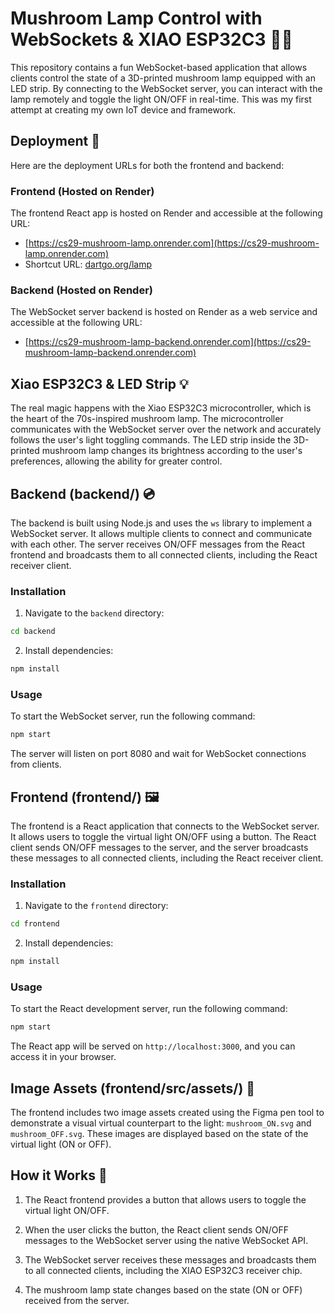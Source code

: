 # Mushroom Lamp Control with WebSockets & XIAO ESP32C3 🍄🌟

This repository contains a fun WebSocket-based application that allows clients control the state of a 3D-printed mushroom lamp equipped with an LED strip. By connecting to the WebSocket server, you can interact with the lamp remotely and toggle the light ON/OFF in real-time. This was my first attempt at creating my own IoT device and framework.


## Deployment 🚀

Here are the deployment URLs for both the frontend and backend:

### Frontend (Hosted on Render)

The frontend React app is hosted on Render and accessible at the following URL:
- [https://cs29-mushroom-lamp.onrender.com](https://cs29-mushroom-lamp.onrender.com)
- Shortcut URL: [dartgo.org/lamp](https://dartgo.org/lamp)

### Backend (Hosted on Render)

The WebSocket server backend is hosted on Render as a web service and accessible at the following URL:
- [https://cs29-mushroom-lamp-backend.onrender.com](https://cs29-mushroom-lamp-backend.onrender.com)


## Xiao ESP32C3 & LED Strip 💡

The real magic happens with the Xiao ESP32C3 microcontroller, which is the heart of the 70s-inspired mushroom lamp. The microcontroller communicates with the WebSocket server over the network and accurately follows the user's light toggling commands. The LED strip inside the 3D-printed mushroom lamp changes its brightness according to the user's preferences, allowing the ability for greater control.

## Backend (backend/) 💿

The backend is built using Node.js and uses the `ws` library to implement a WebSocket server. It allows multiple clients to connect and communicate with each other. The server receives ON/OFF messages from the React frontend and broadcasts them to all connected clients, including the React receiver client.

### Installation

1. Navigate to the `backend` directory: 
```bash
cd backend
```

2. Install dependencies:
```bash
npm install
```

### Usage

To start the WebSocket server, run the following command:
```bash
npm start
```


The server will listen on port 8080 and wait for WebSocket connections from clients.

## Frontend (frontend/) 🖼

The frontend is a React application that connects to the WebSocket server. It allows users to toggle the virtual light ON/OFF using a button. The React client sends ON/OFF messages to the server, and the server broadcasts these messages to all connected clients, including the React receiver client.

### Installation

1. Navigate to the `frontend` directory:
```bash
cd frontend
```

2. Install dependencies:
```bash
npm install
```
### Usage

To start the React development server, run the following command:
```bash
npm start
```

The React app will be served on `http://localhost:3000`, and you can access it in your browser.

## Image Assets (frontend/src/assets/) 🌠

The frontend includes two image assets created using the Figma pen tool to demonstrate a visual virtual counterpart to the light: `mushroom_ON.svg` and `mushroom_OFF.svg`. These images are displayed based on the state of the virtual light (ON or OFF).

## How it Works 🔌

1. The React frontend provides a button that allows users to toggle the virtual light ON/OFF.

2. When the user clicks the button, the React client sends ON/OFF messages to the WebSocket server using the native WebSocket API.

3. The WebSocket server receives these messages and broadcasts them to all connected clients, including the XIAO ESP32C3 receiver chip.

5. The mushroom lamp state changes based on the state (ON or OFF) received from the server.
